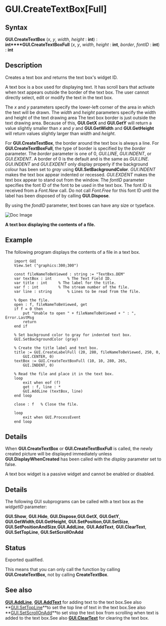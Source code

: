 
# GUI.CreateTextBox[Full]

## Syntax
**GUI.CreateTextBox** (_x_, _y_, _width_, _height_ : **int**) : **int****GUI.CreateTextBoxFull** (_x_, _y_, _width_, _height_ : **int**,    _border_, _fontID_ : **int**) : **int**

## Description
Creates a text box and returns the text box's widget ID. 

A text box is a box used for displaying text. It has scroll bars that activate when text appears outside the border of the text box. The user cannot directly select, edit or modify the text in the text box.

The _x_ and _y_ parameters specify the lower-left corner of the area in which the text will be drawn. The _width_ and _height_ parameters specify the width and height of the text drawing area The text box border is just outside the text drawing area. Because of this, **GUI.GetX** and **GUI.GetY** will return a value slightly smaller than _x_ and _y_ and **GUI.GetWidth** and **GUI.GetHeight** will return values slightly larger than _width_ and _height_.

For **GUI.CreateTextBox**, the border around the text box is always a line. For **GUI.CreateTextBoxFull**, the type of border is specified by the _border_ parameter. The _border_ parameter is one of 0, _GUI.LINE_, _GUI.INDENT_, or _GUI.EXDENT_. A border of 0 is the default and is the same as _GUI.LINE_. _GUI.INDENT_ and _GUI.EXDENT_ only display properly if the background colour has been set to _gray_ using **GUI.SetBackgroundColor**. _GUI.INDENT_ makes the text box appear indented or recessed. _GUI.EXDENT_ makes the text box appear to stand out from the window. The _fontID_ parameter specifies the font ID of the font to be used in the text box. The font ID is received from a _Font.New_ call. Do not call _Font.Free_ for this font ID until the label has been disposed of by calling **GUI.Dispose**.

By using the _fondID_ parameter, text boxes can have any size or typeface.



![Doc Image](gui_createtextbox_full01.gif)

**A text box displaying the contents of a file.**


## Example
The following program displays the contents of a file in a text box.



        import GUI 
        View.Set ("graphics:300;300") 
        
        const fileNameToBeViewed : string := "TextBxs.DEM"
        var textBox : int       % The Text Field ID.
        var title : int     % The label for the title.
        var f : int         % The stream number of the file.
        var line : string       % Lines to be read from the file.
        
        % Open the file.
        open : f, fileNameToBeViewed, get
        if f = 0 then
            put "Unable to open " + fileNameToBeViewed + " : ", Error.LastMsg
            return
        end if
        
        % Set background color to gray for indented text box.
        GUI.SetBackgroundColor (gray)
        
        % Create the title label and text box.
        title := GUI.CreateLabelFull (20, 280, fileNameToBeViewed, 250, 0, 
            GUI.CENTER, 0)
        textBox := GUI.CreateTextBoxFull (10, 10, 280, 265, 
            GUI.INDENT, 0)
        
        % Read the file and place it in the text box.
        loop
            exit when eof (f)
            get : f, line : *
            GUI.AddLine (textBox, line)
        end loop
        
        close : f   % Close the file.
        
        loop
            exit when GUI.ProcessEvent
        end loop
## Details
When **GUI.CreateTextBox** or **GUI.CreateTextBoxFull** is called, the newly created picture will be displayed immediately unless **GUI.DisplayWhenCreated** has been called with the _display_ parameter set to false. 

A text box widget is a passive widget and cannot be enabled or disabled.


## Details
The following GUI subprograms can be called with a text box as the _widgetID_ parameter:


**GUI.Show**, **GUI.Hide**, **GUI.Dispose**,**GUI.GetX**, **GUI.GetY**, **GUI.GetWidth**,**GUI.GetHeight**, **GUI.SetPosition**,**GUI.SetSize**, **GUI.SetPositionAndSize**,**GUI.AddLine**, **GUI.AddText**, **GUI.ClearText**, **GUI.SetTopLine**, **GUI.SetScrollOnAdd** 

## Status
Exported qualified.

This means that you can only call the function by calling **GUI.CreateTextBox**, not by calling **CreateTextBox**.


## See also
**[GUI.AddLine](gui_addline.html)**, **[GUI.AddText](gui_addtext.html)** for adding text to the text box.See also **[GUI.SetTopLine](gui_settopline.html)**to set the top line of text in the text box.See also **[GUI.SetScrollOnAdd](gui_setscrollonadd.html)**to set stop the text box from scrolling when text is added to the text box.See also **[GUI.ClearText](gui_cleartext.html)** for clearing the text box.

